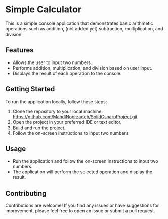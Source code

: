 # Simple Calculator

This is a simple console application that demonstrates basic arithmetic operations such as addition, (not added yet) subtraction, multiplication, and division.

## Features

- Allows the user to input two numbers.
- Performs addition, multiplication, and division based on user input.
- Displays the result of each operation to the console.

## Getting Started

To run the application locally, follow these steps:

1. Clone the repository to your local machine: https://github.com/MahdiNoorzadeh/SolidCsharpProject.git
2. Open the project in your preferred IDE or text editor.
3. Build and run the project.
4. Follow the on-screen instructions to input two numbers

## Usage

- Run the application and follow the on-screen instructions to input two numbers.
- The application will perform the selected operation and display the result.

## Contributing

Contributions are welcome! If you find any issues or have suggestions for improvement, please feel free to open an issue or submit a pull request.

